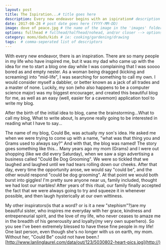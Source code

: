 ```yaml
--- 
layout: post
title: The Ispiration...# title goes here
description: Every new endeavor begins with an ispiration# description goes here
date: 2017-08-28 # post date goes here (YYYY-MM-DD)
image: dove of peace.jpg # the name of the image in the 'images' folder that shows up in the grid goes here
options: fullhead # fullhead/halfhead/nohead, and/or closer --> options must be comma-separated  
category: moms/dads/kids # ie: cooking/gardening/drawing
tags:  # comma-seperated list of descriptors
---  
```



With every new endeavor, there is an inspiration. There are so many people in my life who have inspired me, but it was my dad who came up with the idea for me to start a blog one day while I was complaining that I was soooo bored as and empty nester. As a woman being dragged (kicking and screaming) into "mid-life", I was searching for something to call my own. I would consider myself a dabbler, or better known as a jack of all trades and a master of none. Luckily, my son (who also happens to be a computer science major) was my biggest encourager, and created this beautiful blog for me, as well as an easy (well, easier for a cavemom) application tool to write my blog.

After the birth of the initial idea to blog, came the brainstorming...What to call my blog, What to write about, Is anyone really going to be interested in reading what I have to say...

The name of my blog, Could Be, was actually my son's idea. He asked me when we were trying to come up with a name, "what was that thing you and Grams used to always say?" And with that, the blog was named! The story goes something like this... Many years ago my mom (Grams) and I were out shopping (like we did every Saturday), when we saw a sign advertising a business called "Could Be Dog Grooming". We were so tickled that we laughed and laughed until we had tears rolling down our cheeks. After that day, every time the opportunity arose, we would say "could be", and the other would respond "could be dog grooming". At that point we would both burst into giggles! I'm pretty sure anyone near us, family included, thought we had lost our marbles! After years of this ritual, our family finally accepted the fact that we were always going to try and squeeze it in whenever possible, and then laugh hysterically at our own wittiness.

My other inspirators(is that a word? or is it a new "stephism"?)are my beautiful sister, who inspires me everyday with her grace, kindness and entrepeneurial spirit, and the love of my life, who never ceases to amaze me in the breadth of his generousity and loyalty(my very own superhero). So you see I've been extremely blessed to have these fine people in my life! One last person, even though she's no longer with us on earth, my mom. Without her, "Could Be" could not have been.![http://www.lanlinglaurel.com/data/out/123/5030802-heart-pics.jpg](http://)
[](http://google.com)